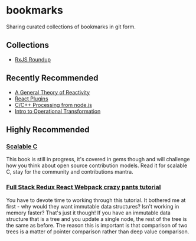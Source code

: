 # bookmarks

Sharing curated collections of bookmarks in git form.

## Collections

* [RxJS Roundup](rxjs)

## Recently Recommended

* [A General Theory of Reactivity](https://github.com/kriskowal/gtor)
* [React Plugins](https://nylas.com/blog/react-plugins)
* [C/C++ Processing from node.js](http://blog.scottfrees.com/c-processing-from-node-js)
* [Intro to Operational Transformation](https://davidwalsh.name/collaborative-editing-javascript-intro-operational-transformation)

## Highly Recommended

### [Scalable C](https://www.gitbook.com/book/hintjens/scalable-c/details)

This book is still in progress, it's covered in gems though and will challenge how you think about open source contribution models. Read it for scalable C, stay for the community and contributions mantra.

### [Full Stack Redux React Webpack crazy pants tutorial](http://teropa.info/blog/2015/09/10/full-stack-redux-tutorial.html)

You have to devote time to working through this tutorial. It bothered me at first - why would they want immutable data structures? Isn't working in memory faster? That's just it though! If you have an immutable data structure that is a tree and you update a single node, the rest of the tree is the same as before. The reason this is important is that comparison of two trees is a matter of pointer comparison rather than deep value comparison.
